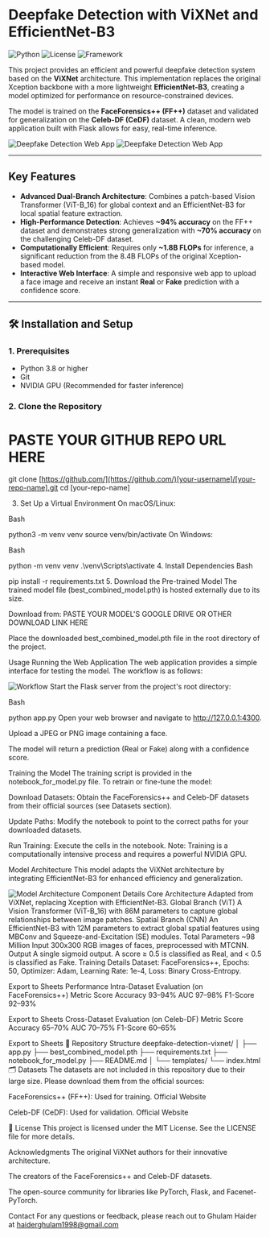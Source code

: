 # Deepfake Detection with ViXNet and EfficientNet-B3

![Python](https://img.shields.io/badge/Python-3.8%2B-blue.svg) ![License](https://img.shields.io/badge/License-MIT-green.svg) ![Framework](https://img.shields.io/badge/Framework-PyTorch_&_Flask-orange.svg)

This project provides an efficient and powerful deepfake detection system based on the **ViXNet** architecture. This implementation replaces the original Xception backbone with a more lightweight **EfficientNet-B3**, creating a model optimized for performance on resource-constrained devices.

The model is trained on the **FaceForensics++ (FF++)** dataset and validated for generalization on the **Celeb-DF (CeDF)** dataset. A clean, modern web application built with Flask allows for easy, real-time inference.

![Deepfake Detection Web App](https://raw.githubusercontent.com/Ghulam-Haider/Deepfake-Detection-with-ViXNet-and-EfficientNet-B3/main/assets/webapp_1.png)
![Deepfake Detection Web App](https://raw.githubusercontent.com/Ghulam-Haider/Deepfake-Detection-with-ViXNet-and-EfficientNet-B3/main/assets/webapp_2.png)

---

## Key Features

* **Advanced Dual-Branch Architecture**: Combines a patch-based Vision Transformer (ViT-B_16) for global context and an EfficientNet-B3 for local spatial feature extraction.
* **High-Performance Detection**: Achieves **~94% accuracy** on the FF++ dataset and demonstrates strong generalization with **~70% accuracy** on the challenging Celeb-DF dataset.
* **Computationally Efficient**: Requires only **~1.8B FLOPs** for inference, a significant reduction from the 8.4B FLOPs of the original Xception-based model.
* **Interactive Web Interface**: A simple and responsive web app to upload a face image and receive an instant **Real** or **Fake** prediction with a confidence score.

---

## 🛠 Installation and Setup

### 1. Prerequisites

* Python 3.8 or higher
* Git
* NVIDIA GPU (Recommended for faster inference)

### 2. Clone the Repository


# PASTE YOUR GITHUB REPO URL HERE
git clone [https://github.com/](https://github.com/)[your-username]/[your-repo-name].git
cd [your-repo-name]

3. Set Up a Virtual Environment
On macOS/Linux:

Bash

python3 -m venv venv
source venv/bin/activate
On Windows:

Bash

python -m venv venv
.\venv\Scripts\activate
4. Install Dependencies
Bash

pip install -r requirements.txt
5. Download the Pre-trained Model
The trained model file (best_combined_model.pth) is hosted externally due to its size.

Download from: PASTE YOUR MODEL'S GOOGLE DRIVE OR OTHER DOWNLOAD LINK HERE

Place the downloaded best_combined_model.pth file in the root directory of the project.

 Usage
Running the Web Application
The web application provides a simple interface for testing the model. The workflow is as follows:
 
![Workflow](https://raw.githubusercontent.com/Ghulam-Haider/Deepfake-Detection-with-ViXNet-and-EfficientNet-B3/main/assets/workflow.png)
Start the Flask server from the project's root directory:

Bash

python app.py
Open your web browser and navigate to http://127.0.0.1:4300.

Upload a JPEG or PNG image containing a face.

The model will return a prediction (Real or Fake) along with a confidence score.

Training the Model
The training script is provided in the notebook_for_model.py file. To retrain or fine-tune the model:

Download Datasets: Obtain the FaceForensics++ and Celeb-DF datasets from their official sources (see Datasets section).

Update Paths: Modify the notebook to point to the correct paths for your downloaded datasets.

Run Training: Execute the cells in the notebook. Note: Training is a computationally intensive process and requires a powerful NVIDIA GPU.

 Model Architecture
This model adapts the ViXNet architecture by integrating EfficientNet-B3 for enhanced efficiency and generalization.



![Model Architecture](https://raw.githubusercontent.com/Ghulam-Haider/Deepfake-Detection-with-ViXNet-and-EfficientNet-B3/main/assets/architecture)
Component	Details
Core Architecture	Adapted from ViXNet, replacing Xception with EfficientNet-B3.
Global Branch (ViT)	A Vision Transformer (ViT-B_16) with 86M parameters to capture global relationships between image patches.
Spatial Branch (CNN)	An EfficientNet-B3 with 12M parameters to extract global spatial features using MBConv and Squeeze-and-Excitation (SE) modules.
Total Parameters	~98 Million
Input	300x300 RGB images of faces, preprocessed with MTCNN.
Output	A single sigmoid output. A score ≥ 0.5 is classified as Real, and < 0.5 is classified as Fake.
Training Details	Dataset: FaceForensics++, Epochs: 50, Optimizer: Adam, Learning Rate: 1e-4, Loss: Binary Cross-Entropy.

Export to Sheets
 Performance
Intra-Dataset Evaluation (on FaceForensics++)
Metric	Score
Accuracy	93–94%
AUC	97–98%
F1-Score	92–93%

Export to Sheets
Cross-Dataset Evaluation (on Celeb-DF)
Metric	Score
Accuracy	65–70%
AUC	70–75%
F1-Score	60–65%

Export to Sheets
📂 Repository Structure
deepfake-detection-vixnet/
│
├── app.py
├── best_combined_model.pth
├── requirements.txt
├── notebook_for_model.py
├── README.md
│
└── templates/
    └── index.html
🗂️ Datasets
The datasets are not included in this repository due to their large size. Please download them from the official sources:

FaceForensics++ (FF++): Used for training. Official Website

Celeb-DF (CeDF): Used for validation. Official Website



📄 License
This project is licensed under the MIT License. See the LICENSE file for more details.

Acknowledgments
The original ViXNet authors for their innovative architecture.

The creators of the FaceForensics++ and Celeb-DF datasets.

The open-source community for libraries like PyTorch, Flask, and Facenet-PyTorch.

 Contact
For any questions or feedback, please reach out to Ghulam Haider at haiderghulam1998@gmail.com
